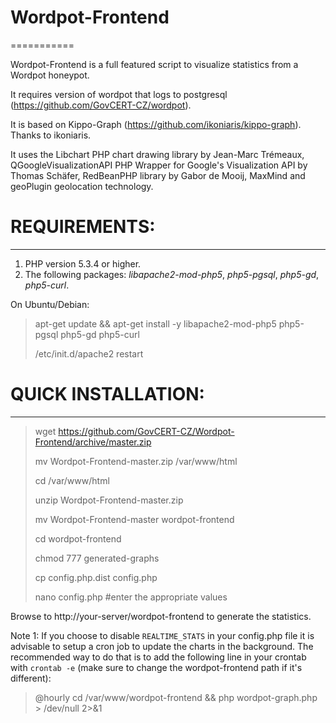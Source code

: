 # Wordpot-Frontend
===========

Wordpot-Frontend is a full featured script to visualize statistics from a Wordpot honeypot.

It requires version of wordpot that logs to postgresql (https://github.com/GovCERT-CZ/wordpot).

It is based on Kippo-Graph (https://github.com/ikoniaris/kippo-graph). Thanks to ikoniaris.

It uses the Libchart PHP chart drawing library by Jean-Marc Trémeaux,
QGoogleVisualizationAPI PHP Wrapper for Google's Visualization API by Thomas Schäfer,
RedBeanPHP library by Gabor de Mooij, MaxMind and geoPlugin geolocation technology.

# REQUIREMENTS:
-------------
1. PHP version 5.3.4 or higher.
2. The following packages: _libapache2-mod-php5_, _php5-pgsql_, _php5-gd_, _php5-curl_.

On Ubuntu/Debian:
> apt-get update && apt-get install -y libapache2-mod-php5 php5-pgsql php5-gd php5-curl
>
> /etc/init.d/apache2 restart

# QUICK INSTALLATION:
-------------------
> wget https://github.com/GovCERT-CZ/Wordpot-Frontend/archive/master.zip
>
> mv Wordpot-Frontend-master.zip /var/www/html
>
> cd /var/www/html
>
> unzip Wordpot-Frontend-master.zip
>
> mv Wordpot-Frontend-master wordpot-frontend
>
> cd wordpot-frontend
>
> chmod 777 generated-graphs
>
> cp config.php.dist config.php
>
> nano config.php #enter the appropriate values

Browse to http://your-server/wordpot-frontend to generate the statistics.




Note 1: If you choose to disable `REALTIME_STATS` in your config.php file it is advisable to
        setup a cron job to update the charts in the background. The recommended way to do that
        is to add the following line in your crontab with `crontab -e` (make sure to change the
        wordpot-frontend path if it's different):
> @hourly cd /var/www/wordpot-frontend && php wordpot-graph.php > /dev/null 2>&1


